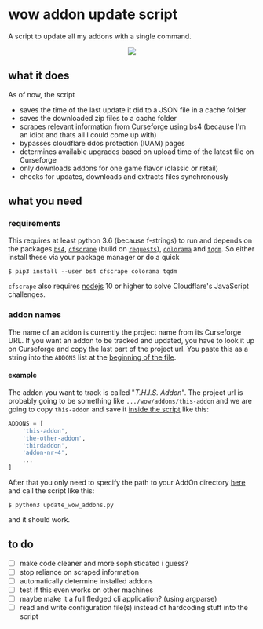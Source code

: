 # wow addon update script
A script to update all my addons with a single command.

<center><img src="https://i.imgur.com/XEYQ2I1.gif"></center>

## what it does
As of now, the script
* saves the time of the last update it did to a JSON file in a cache folder
* saves the downloaded zip files to a cache folder
* scrapes relevant information from Curseforge using bs4 (because I'm an idiot and
    thats all I could come up with)
* bypasses cloudflare ddos protection (IUAM) pages 
* determines available upgrades based on upload time of the latest file on Curseforge
* only downloads addons for one game flavor (classic or retail)
* checks for updates, downloads and extracts files synchronously

## what you need
### requirements
This requires at least python 3.6 (because f-strings) to run and depends on the packages [`bs4`](https://www.crummy.com/software/BeautifulSoup/),
[`cfscrape`](https://github.com/Anorov/cloudflare-scrape) (build on [`requests`](https://github.com/psf/requests)), [`colorama`](https://github.com/tartley/colorama)
and [`tqdm`](https://tqdm.github.io/). So either install these via your package manager or do a quick
```
$ pip3 install --user bs4 cfscrape colorama tqdm
```

`cfscrape` also requires [nodejs](https://nodejs.org/en/) 10 or higher to solve Cloudflare's JavaScript challenges.

### addon names
The name of an addon is currently the project name from its Curseforge URL.
If you want an addon to be tracked and updated, you have to look it up on 
Curseforge and copy the last part of the project url. You paste this as a string into the `ADDONS` list at the [beginning of the file](https://github.com/freeshrugsxd/wow-addon-updater/blob/master/update_wow_addons.py#L14444444).



#### example
The addon you want to track is called "<i>T.H.I.S. Addon</i>".
The project url is probably going to be something like `.../wow/addons/this-addon` and we are
going to copy `this-addon` and save it [inside the script](https://github.com/freeshrugsxd/wow-addon-updater/blob/master/update_wow_addons.py#L14) like this:

```python
ADDONS = [
    'this-addon',
    'the-other-addon',
    'thirdaddon',
    'addon-nr-4',
    ...
]
```

After that you only need to specify the path to your AddOn directory
[here](https://github.com/freeshrugsxd/wow-addon-updater/blob/master/update_wow_addons.py#L58) and call the script like this: 

```
$ python3 update_wow_addons.py
```
and it should work.


## to do
* [ ] make code cleaner and more sophisticated i guess?
* [ ] stop reliance on scraped information
* [ ] automatically determine installed addons
* [ ] test if this even works on other machines
* [ ] maybe make it a full fledged cli application? (using argparse)
* [ ] read and write configuration file(s) instead of hardcoding stuff into the script
